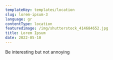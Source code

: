 ```yaml
---
templateKey: templates/location
slug: lorem-ipsum-3
language: gr
contentType: location
featuredimage: /img/shutterstock_414684652.jpg
title: Lorem Ipsum
date: 2022-05-10
---
```

Be interesting but not annoying
